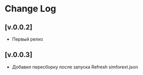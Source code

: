 # Change Log

## [v.0.0.2]

- Первый релиз

## [v.0.0.3]

- Добавил пересборку после запуска Refresh simforext.json